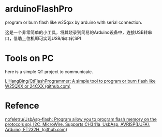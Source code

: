 # arduinoFlashPro

 program or burn flash like w25qxx by arduino with serial connection.

这是一个非常简单的小工具，将其烧录到简易的Arduino设备中，连接USB转串口，借助上位机即可实现USB/串口转SPI



# Tools on PC

here is a simple QT project to communicate.

[LiHangBing/QtFlashProgrammer: A simple tool to program or burn flash like W25QXX or 24CXX (github.com)](https://github.com/LiHangBing/QtFlashProgrammer)



# Refence

[nofeletru/UsbAsp-flash: Program allow you to program flash memory on the protocols spi, I2C, MicroWire. Supports CH341a, UsbAsp, AVRISP(LUFA), Arduino, FT232H. (github.com)](https://github.com/nofeletru/UsbAsp-flash)
